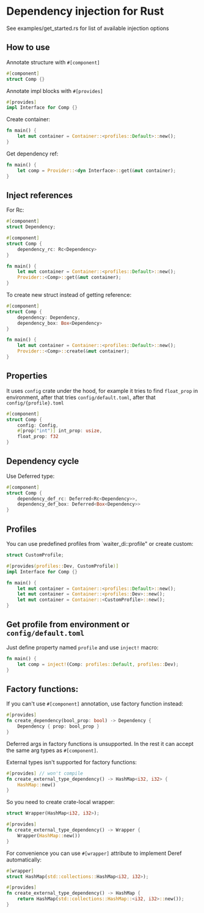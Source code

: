 # Dependency injection for Rust

See examples/get_started.rs for list of available injection options

## How to use

Annotate structure with `#[component]`

```rust
#[component]
struct Comp {}
```

Annotate impl blocks with `#[provides]`

```rust
#[provides]
impl Interface for Comp {}
```

Create container:

```rust
fn main() {
    let mut container = Container::<profiles::Default>::new();
}
```

Get dependency ref:

```rust
fn main() {
    let comp = Provider::<dyn Interface>::get(&mut container);
}
```

## Inject references

For Rc:

```rust
#[component]
struct Dependency;

#[component]
struct Comp {
    dependency_rc: Rc<Dependency>
}

fn main() {
    let mut container = Container::<profiles::Default>::new();
    Provider::<Comp>::get(&mut container);
}
```

To create new struct instead of getting reference:

```rust
#[component]
struct Comp {
    dependency: Dependency,
    dependency_box: Box<Dependency>
}

fn main() {
    let mut container = Container::<profiles::Default>::new();
    Provider::<Comp>::create(&mut container);
}
```

## Properties

It uses `config` crate under the hood, for example it tries to find `float_prop` 
in environment, after that tries `config/default.toml`, after that `config/{profile}.toml`

```rust
#[component]
struct Comp {
    config: Config,
    #[prop("int")] int_prop: usize,
    float_prop: f32
}
```

## Dependency cycle

Use Deferred type:

```rust
#[component]
struct Comp {
    dependency_def_rc: Deferred<Rc<Dependency>>,
    dependency_def_box: Deferred<Box<Dependency>>
}
```

## Profiles

You can use predefined profiles from `waiter_di::profile" or create custom:

```rust
struct CustomProfile;

#[provides(profiles::Dev, CustomProfile)]
impl Interface for Comp {}

fn main() {
    let mut container = Container::<profiles::Default>::new();
    let mut container = Container::<profiles::Dev>::new();
    let mut container = Container::<CustomProfile>::new();
}
```

## Get profile from environment or `config/default.toml`

Just define property named `profile` and use `inject!` macro:

```rust
fn main() {
    let comp = inject!(Comp: profiles::Default, profiles::Dev);
}
```

## Factory functions:

If you can't use `#[component]` annotation, use factory function instead:

```rust
#[provides]
fn create_dependency(bool_prop: bool) -> Dependency {
    Dependency { prop: bool_prop }
}
```

Deferred args in factory functions is unsupported. In the rest it can accept 
the same arg types as `#[component]`.

External types isn't supported for factory functions:

```rust
#[provides] // won't compile
fn create_external_type_dependency() -> HashMap<i32, i32> {
    HashMap::new()
}
```

So you need to create crate-local wrapper:

```rust
struct Wrapper(HashMap<i32, i32>);

#[provides]
fn create_external_type_dependency() -> Wrapper {
    Wrapper(HashMap::new())
}
```

For convenience you can use `#[wrapper]` attribute to implement Deref automatically:

```rust
#[wrapper]
struct HashMap(std::collections::HashMap<i32, i32>);

#[provides]
fn create_external_type_dependency() -> HashMap {
    return HashMap(std::collections::HashMap::<i32, i32>::new());
}
```